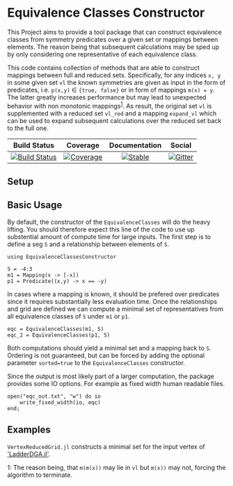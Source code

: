 Equivalence Classes Constructor
===========

This Project aims to provide a tool package that can construct equivalence classes from symmetry predicates over
a given set or mappings between elements.
The reason being that subsequent calculations may be sped up by only considering one representative of each
equivalence class.

This code contains collection of methods that are able to construct mappings between full and reduced sets. 
Specifically, for any indices `x, y` in some given set `vl` the known symmetries are given as input in the 
form of predicates, i.e. `p(x,y)` &#8712; `{true, false}` or in form of mappings `m(x) = y`.
The latter greatly increases performance but may lead to unexpected behavior with non monotonic mappings<sup>[1](#footnote1)</sup>. 
As result, the original set `vl` is supplemented with a reduced set `vl_red` and a mapping `expand_vl` which
can be used to expand subsequent calculations over the reduced set back to the full one.


|     Build Status    |      Coverage      |  Documentation |      Social    |
| ------------------- |:------------------:| :-------------:| :-------------:|
| [![Build Status](https://github.com/Atomtomate/EquivalenceClassesConstructor.jl/workflows/CI/badge.svg)](https://github.com/Atomtomate/EquivalenceClassesConstructor.jl/actions) | [![Coverage](https://codecov.io/gh/Atomtomate/EquivalenceClassesConstructor.jl/branch/main/graph/badge.svg)](https://codecov.io/gh/Atomtomate/EquivalenceClassesConstructor.jl) | [![Stable](https://img.shields.io/badge/docs-stable-blue.svg)](https://Atomtomate.github.io/EquivalenceClassesConstructor.jl/stable) |[![Gitter](https://badges.gitter.im/JuliansBastelecke/EquivalenceClasses.svg)](https://gitter.im/JuliansBastelecke/EquivalenceClasses?utm_source=badge&utm_medium=badge&utm_campaign=pr-badge) |


Setup
-----------




Basic Usage
-----------

By default, the constructor of the `EquivalenceClasses` will do the heavy lifting. You should therefore expect 
this line of the code to use up substential amount of compute time for large inputs.
The first step is to define a seg `S` and a relationship between elements of `S`.

```
using EquivalenceClassesConstructor

S = -4:3
m1 = Mapping(x -> [-x])
p1 = Predicate((x,y) -> x == -y)
```
In cases where a mapping is known, it should be prefered over predicates since it requires substantially less evaluation time.
Once the relationships and grid are defined we can compute a minimal set of representatives from all equivalence classes of `S`
under `m1` or `p1`.
```
eqc = EquivalenceClasses(m1, S)
eqc_2 = EquivalenceClasses(p1, S)
```
Both computations should yield a minimal set and a mapping back to `S`.
Ordering is not guaranteed, but can be forced by adding the optional parameter `sorted=true` to the `EquivalenceClasses`
constructor.

Since the output is most likely part of a larger computation, the package provides some IO options. For example as fixed width
human readable files.
```
open("eqc_out.txt", "w") do io
    write_fixed_width(io, eqc)
end;
```

Examples
-----------

`VertexReducedGrid.jl` constructs a minimal set for the input vertex of ['LadderDGA.jl'](https://github.com/Atomtomate/LadderDGA.jl). 


<a name="footnote1">1</a>: The reason being, that `m(m(x))` may lie in `vl` but `m(x))` may not, forcing the algorithm to terminate.
